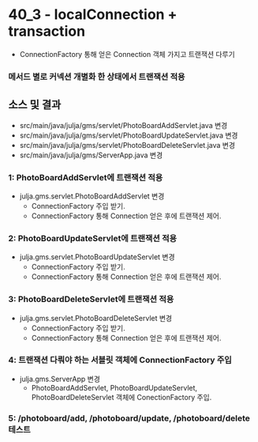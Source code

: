# 40_3 - localConnection + transaction

- ConnectionFactory 통해 얻은 Connection 객체 가지고 트랜잭션 다루기

### 메서드 별로 커넥션 개별화 한 상태에서 트랜잭션 적용

## 소스 및 결과

- src/main/java/julja/gms/servlet/PhotoBoardAddServlet.java 변경
- src/main/java/julja/gms/servlet/PhotoBoardUpdateServlet.java 변경
- src/main/java/julja/gms/servlet/PhotoBoardDeleteServlet.java 변경
- src/main/java/julja/gms/ServerApp.java 변경

### 1: PhotoBoardAddServlet에 트랜잭션 적용

- julja.gms.servlet.PhotoBoardAddServlet 변경
  - ConnectionFactory 주입 받기.
  - ConnectionFactory 통해 Connection 얻은 후에 트랜잭션 제어.

### 2: PhotoBoardUpdateServlet에 트랜잭션 적용

- julja.gms.servlet.PhotoBoardUpdateServlet 변경
  - ConnectionFactory 주입 받기.
  - ConnectionFactory 통해 Connection 얻은 후에 트랜잭션 제어.
  
### 3: PhotoBoardDeleteServlet에 트랜잭션 적용

- julja.gms.servlet.PhotoBoardDeleteServlet 변경
  - ConnectionFactory 주입 받기.
  - ConnectionFactory 통해 Connection 얻은 후에 트랜잭션 제어.

### 4: 트랜잭션 다뤄야 하는 서블릿 객체에 ConnectionFactory 주입

- julja.gms.ServerApp 변경
  - PhotoBoardAddServlet, PhotoBoardUpdateServlet, PhotoBoardDeleteServlet 객체에 ConectionFactory 주입.

### 5: /photoboard/add, /photoboard/update, /photoboard/delete 테스트